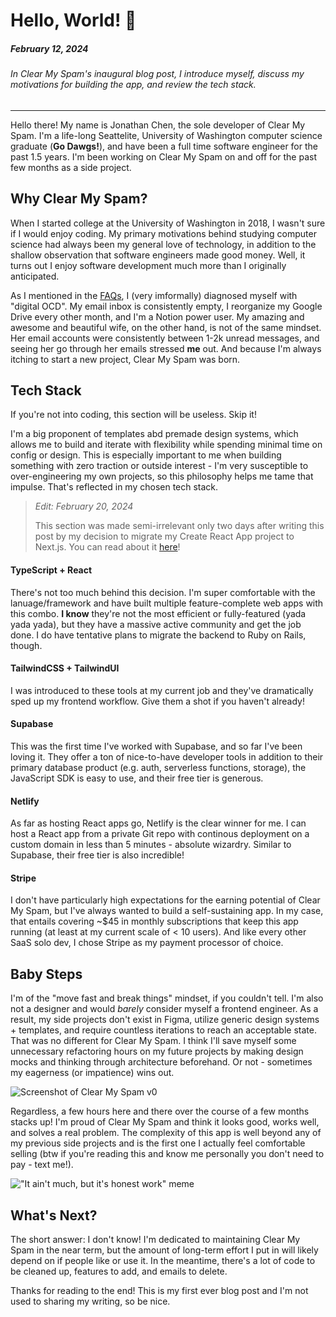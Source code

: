 # Hello, World! 👋

##### February 12, 2024

###### In Clear My Spam's inaugural blog post, I introduce myself, discuss my motivations for building the app, and review the tech stack.

---

Hello there! My name is Jonathan Chen, the sole developer of Clear My Spam. I'm
a life-long Seattelite, University of Washington computer science graduate (**Go
Dawgs!**), and have been a full time software engineer for the past 1.5 years.
I'm been working on Clear My Spam on and off for the past few months as a side
project.

## Why Clear My Spam?

When I started college at the University of Washington in 2018, I wasn't sure if
I would enjoy coding. My primary motivations behind studying computer science
had always been my general love of technology, in addition to the shallow
observation that software engineers made good money. Well, it turns out I enjoy
software development much more than I originally anticipated.

As I mentioned in the [FAQs](/faq), I (very imformally) diagnosed myself with
"digital OCD". My email inbox is consistently empty, I reorganize my Google
Drive every other month, and I'm a Notion power user. My amazing and awesome and
beautiful wife, on the other hand, is not of the same mindset. Her email
accounts were consistently between 1-2k unread messages, and seeing her go
through her emails stressed **me** out. And because I'm always itching to start
a new project, Clear My Spam was born.

## Tech Stack

If you're not into coding, this section will be useless. Skip it!

I'm a big proponent of templates abd premade design systems, which allows me to
build and iterate with flexibility while spending minimal time on config or
design. This is especially important to me when building something with zero
traction or outside interest - I'm very susceptible to over-engineering my own
projects, so this philosophy helps me tame that impulse. That's reflected in my
chosen tech stack.

> _Edit: February 20, 2024_
>
> This section was made semi-irrelevant only two days after writing this post by
> my decision to migrate my Create React App project to Next.js. You can read
> about it [here](/blogs/nextjs-migration)!

#### TypeScript + React

There's not too much behind this decision. I'm super
comfortable with the lanuage/framework and have built multiple
feature-complete web apps with this combo. **I know** they're not the most
efficient or fully-featured (yada yada yada), but they have a massive active
community and get the job done. I do have tentative plans to migrate the
backend to Ruby on Rails, though.

#### TailwindCSS + TailwindUI

I was introduced to these tools at my current job
and they've dramatically sped up my frontend workflow. Give them a shot if you
haven't already!

#### Supabase

This was the first time I've worked with Supabase, and so far
I've been loving it. They offer a ton of nice-to-have developer tools in
addition to their primary database product (e.g. auth, serverless functions,
storage), the JavaScript SDK is easy to use, and their free tier is generous.

#### Netlify

As far as hosting React apps go, Netlify is the clear winner for
me. I can host a React app from a private Git repo with continous deployment
on a custom domain in less than 5 minutes - absolute wizardry. Similar to
Supabase, their free tier is also incredible!

#### Stripe

I don't have particularly high expectations for the earning
potential of Clear My Spam, but I've always wanted to build a self-sustaining
app. In my case, that entails covering ~$45 in monthly subscriptions that keep
this app running (at least at my current scale of < 10 users). And like every
other SaaS solo dev, I chose Stripe as my payment processor of choice.

## Baby Steps

I'm of the "move fast and break things" mindset, if you couldn't tell. I'm also
not a designer and would _barely_ consider myself a frontend engineer. As a
result, my side projects don't exist in Figma, utilize generic design systems +
templates, and require countless iterations to reach an acceptable state. That
was no different for Clear My Spam. I think I'll save myself some unnecessary
refactoring hours on my future projects by making design mocks and thinking
through architecture beforehand. Or not - sometimes my eagerness (or impatience)
wins out.

![Screenshot of Clear My Spam v0](old-mockup.png "Clear My Spam v0, courtesy of TailwindUI.")

Regardless, a few hours here and there over the course of a few months stacks
up! I'm proud of Clear My Spam and think it looks good, works well, and solves a
real problem. The complexity of this app is well beyond any of my previous side
projects and is the first one I actually feel comfortable selling (btw if you're
reading this and know me personally you don't need to pay - text me!).

!["It ain't much, but it's honest work" meme](honest-work-meme.jpeg "It ain't much, but it's honest work")

## What's Next?

The short answer: I don't know! I'm dedicated to maintaining Clear My Spam in
the near term, but the amount of long-term effort I put in will likely depend on
if people like or use it. In the meantime, there's a lot of code to be cleaned
up, features to add, and emails to delete.

Thanks for reading to the end! This is my first ever blog post and I'm not used
to sharing my writing, so be nice.
